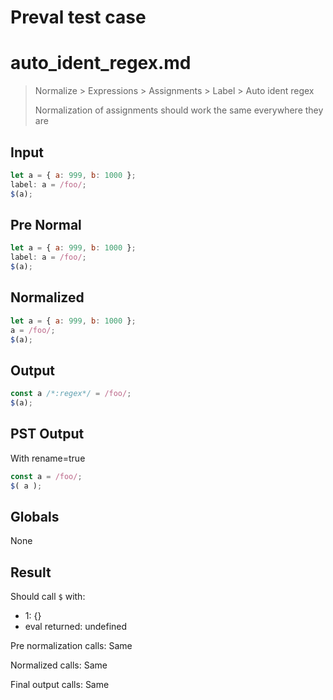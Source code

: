 # Preval test case

# auto_ident_regex.md

> Normalize > Expressions > Assignments > Label > Auto ident regex
>
> Normalization of assignments should work the same everywhere they are

## Input

`````js filename=intro
let a = { a: 999, b: 1000 };
label: a = /foo/;
$(a);
`````

## Pre Normal


`````js filename=intro
let a = { a: 999, b: 1000 };
label: a = /foo/;
$(a);
`````

## Normalized


`````js filename=intro
let a = { a: 999, b: 1000 };
a = /foo/;
$(a);
`````

## Output


`````js filename=intro
const a /*:regex*/ = /foo/;
$(a);
`````

## PST Output

With rename=true

`````js filename=intro
const a = /foo/;
$( a );
`````

## Globals

None

## Result

Should call `$` with:
 - 1: {}
 - eval returned: undefined

Pre normalization calls: Same

Normalized calls: Same

Final output calls: Same
